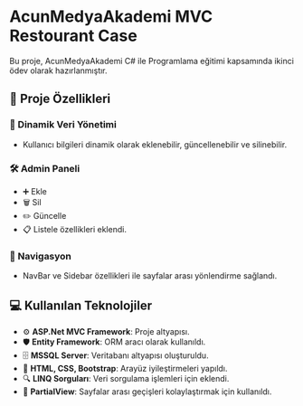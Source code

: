 # AcunMedyaAkademi MVC Restourant Case

Bu proje, AcunMedyaAkademi C# ile Programlama eğitimi kapsamında ikinci
ödev olarak hazırlanmıştır.

## 🚀 Proje Özellikleri

### 🌟 Dinamik Veri Yönetimi
- Kullanıcı bilgileri dinamik olarak eklenebilir, güncellenebilir ve silinebilir.

### 🛠️ Admin Paneli
- ➕ Ekle
- 🗑️ Sil
- ✏️ Güncelle
- 📋 Listele özellikleri eklendi.

### 🧭 Navigasyon
- NavBar ve Sidebar özellikleri ile sayfalar arası yönlendirme sağlandı.

## 💻 Kullanılan Teknolojiler

- ⚙️ **ASP.Net MVC Framework**: Proje altyapısı.
- 🛡️ **Entity Framework**: ORM aracı olarak kullanıldı.
- 🗄️ **MSSQL Server**: Veritabanı altyapısı oluşturuldu.
- 🎨 **HTML, CSS, Bootstrap**: Arayüz iyileştirmeleri yapıldı.
- 🔍 **LINQ Sorguları**: Veri sorgulama işlemleri için eklendi.
- 📂 **PartialView**: Sayfalar arası geçişleri kolaylaştırmak için kullanıldı.

